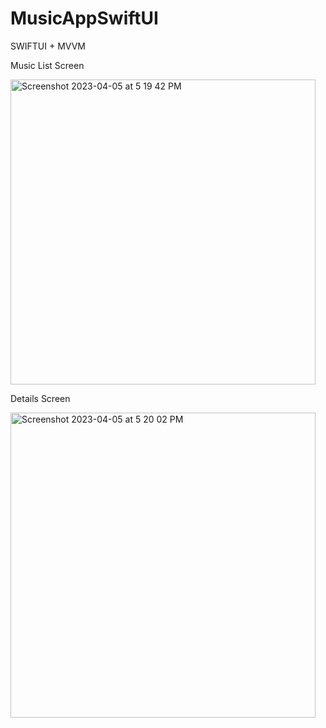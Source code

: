 # MusicAppSwiftUI

SWIFTUI + MVVM

Music List Screen

<img width="488" alt="Screenshot 2023-04-05 at 5 19 42 PM" src="https://user-images.githubusercontent.com/13196077/230224551-bdadc0ef-1446-4c1d-86df-2743a41a5638.png">


Details Screen

<img width="488" alt="Screenshot 2023-04-05 at 5 20 02 PM" src="https://user-images.githubusercontent.com/13196077/230224453-120009f7-ba15-4ebc-9061-22f62ee42198.png">
